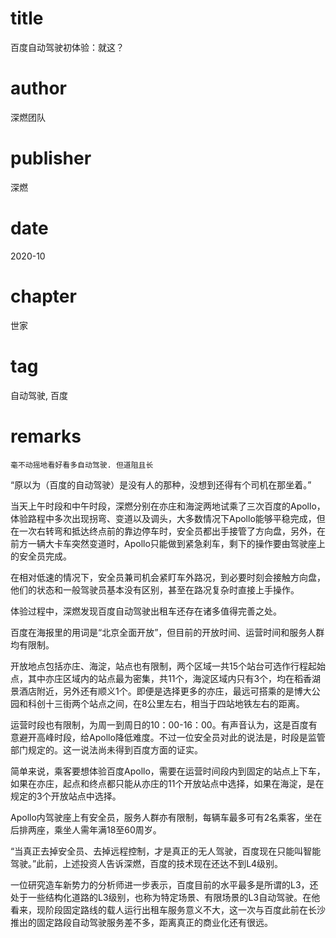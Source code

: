 # title
百度自动驾驶初体验：就这？

# author
深燃团队

# publisher
深燃

# date
2020-10

# chapter
世家

# tag
自动驾驶, 百度

# remarks
`毫不动摇地看好看多自动驾驶. 但道阻且长`

“原以为（百度的自动驾驶）是没有人的那种，没想到还得有个司机在那坐着。”
 
当天上午时段和中午时段，深燃分别在亦庄和海淀两地试乘了三次百度的Apollo，体验路程中多次出现拐弯、变道以及调头，大多数情况下Apollo能够平稳完成，但在一次右转弯和抵达终点前的靠边停车时，安全员都出手接管了方向盘，另外，在前方一辆大卡车突然变道时，Apollo只能做到紧急刹车，剩下的操作要由驾驶座上的安全员完成。
 
在相对低速的情况下，安全员兼司机会紧盯车外路况，到必要时刻会接触方向盘，他们的状态和一般驾驶员基本没有区别，甚至在路况复杂时直接上手操作。
 
体验过程中，深燃发现百度自动驾驶出租车还存在诸多值得完善之处。

百度在海报里的用词是“北京全面开放”，但目前的开放时间、运营时间和服务人群均有限制。

开放地点包括亦庄、海淀，站点也有限制，两个区域一共15个站台可选作行程起始点，其中亦庄区域内的站点最为密集，共11个，海淀区域内只有3个，均在稻香湖景酒店附近，另外还有顺义1个。即便是选择更多的亦庄，最远可搭乘的是博大公园和科创十三街两个站点之间，在8公里左右，相当于四站地铁左右的距离。

运营时段也有限制，为周一到周日的10：00-16：00。有声音认为，这是百度有意避开高峰时段，给Apollo降低难度。不过一位安全员对此的说法是，时段是监管部门规定的。这一说法尚未得到百度方面的证实。
 
简单来说，乘客要想体验百度Apollo，需要在运营时间段内到固定的站点上下车，如果在亦庄，起点和终点都只能从亦庄的11个开放站点中选择，如果在海淀，是在规定的3个开放站点中选择。
 
Apollo内驾驶座上有安全员，服务人群亦有限制，每辆车最多可有2名乘客，坐在后排两座，乘坐人需年满18至60周岁。

“当真正去掉安全员、去掉远程控制，才是真正的无人驾驶，百度现在只能叫智能驾驶。”此前，上述投资人告诉深燃，百度的技术现在还达不到L4级别。
 
一位研究造车新势力的分析师进一步表示，百度目前的水平最多是所谓的L3，还处于一些结构化道路的L3级别，也称为特定场景、有限场景的L3自动驾驶。在他看来，现阶段固定路线的载人运行出租车服务意义不大，这一次与百度此前在长沙推出的固定路段自动驾驶服务差不多，距离真正的商业化还有很远。
 